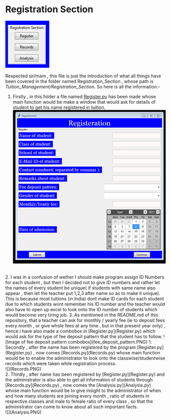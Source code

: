 # Registration Section

![](RegistrationSection.PNG)

Respected sir/mam , this file is just the introduction of what all things have been covered in the folder named Registration_Section , whose path is *Tuition_Management/Registration_Section*. So here is all the information:-

1. Firstly , in this folder a file named [Register.py](Register.py) has been made whose main function would be make a window that would ask for details of student to get his name registered in tuition.<br>
![](Registration.PNG)
<br>
2. I was in a confusion of wether I should make program assign ID Numbers for each student , but then I decided not to give ID numbers and rather let the names of every student be unique( if students with same name also appear , then let the teacher put 1,2,3 after name so as to make it unique). This is because most tuitions (in India) dont make ID cards for each student due to which students wont remember his ID number and the teacher would also have to open up excel to look onto the ID number of students which would become very tiring job.
3. As mentioned in the README.md of this repository, that a teacher can ask for monthly / yearly fee (ie to deposit fees every month , or give whole fees at any time , but in that present year only) , hence i have also made a combobox in [Register.py](Register.py) which would ask for the type of fee deposit pattern that the student has to follow.
![Image of fee deposit pattern combobox](fee_deposit_pattern.PNG)   
1. Secondly , after the name has been registered by the program [Register.py](Register.py) , now comes [Records.py](Records.py) whose main function would be to enable the administrator to look onto the classwise/studentwise records which were taken while registration process.<br>
![](Records.PNG)
<br>
2. Thirdly , after name has been registered by [Register.py](Register.py) and the administrator is also able to get all information of students through [Records.py](Records.py) , now comes the [Analysis.py](Analysis.py) whose main function would be to give insight to the administrator of when and how many students are joining every month , ratio of students in respective classes and male to female ratio of every class , so that the administrator can come to know about all such important facts.<br>
![](Analysis.PNG)